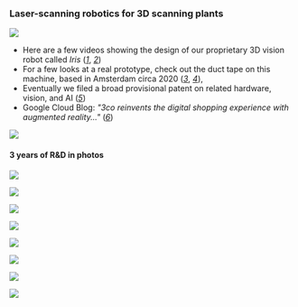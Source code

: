 ### Laser-scanning robotics for 3D scanning plants
![](../media/iris1.gif)
  - Here are a few videos showing the design of our proprietary 3D vision robot called _Iris_ ([_1_](https://www.3co.ai/iris1.mp4), [_2_](https://www.3co.ai/iris_3d.mp4))
  - For a few looks at a real prototype, check out the duct tape on this machine, based in Amsterdam circa 2020 ([_3_](https://www.3co.ai/iris_by_3co.mp4), [_4_](https://www.3co.ai/iris_vision.mp4)), 
  - Eventually we filed a broad provisional patent on related hardware, vision, and AI ([_5_](https://www.3co.ai/inverse_rendering_with_3d_coordinate_measuring_machines.pdf))
  - Google Cloud Blog: _"3co reinvents the digital shopping experience with augmented reality..."_ ([_6_](https://cloud.google.com/blog/topics/startups/3co-scales-ar-commerce-with-3d-scanning))
    
![](../media/iris_vision.gif)

#### 3 years of R&D in photos
![](../media/3cobot.jpg)

![](../media/iris_3d_1.png)

![](../media/founders_with_robot.png)

![](../media/iris_in_amsterdam_2020.jpg)

![](../media/calibration.jpg)

![](../media/frame_design.png)

![](../media/iris_visual_diagram.png)

![](../media/iris_conceptual_diagram.png)
